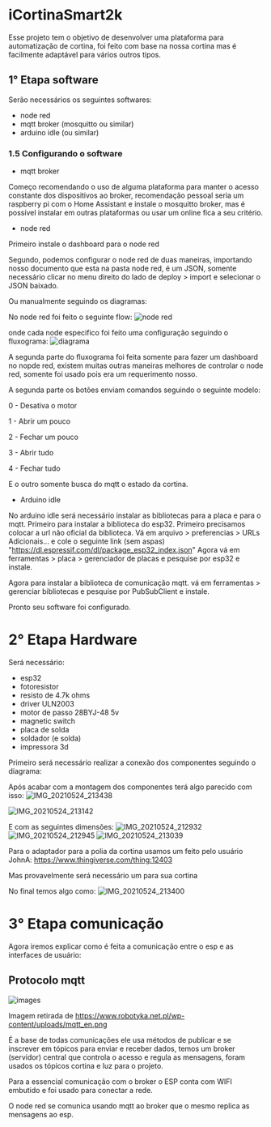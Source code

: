 # iCortinaSmart2k


Esse projeto tem o objetivo de desenvolver uma plataforma para automatização de cortina, foi feito com base na nossa cortina mas é facilmente adaptável para vários outros tipos.

## 1° Etapa software
Serão necessários os seguintes softwares:
- node red
- mqtt broker (mosquitto ou similar)
- arduino idle (ou similar)


### 1.5 Configurando o software
- mqtt broker

Começo recomendando o uso de alguma plataforma para manter o acesso constante dos dispositivos ao broker, recomendação pessoal seria um raspberry pi com o Home Assistant e instale o mosquitto broker, mas é possível instalar em outras plataformas ou usar um online fica a seu critério.

- node red

Primeiro instale o dashboard para o node red

Segundo, podemos configurar o node red de duas maneiras, importando nosso documento que esta na pasta node red, é um JSON, somente necessário clicar no menu direito do lado de deploy > import e selecionar o JSON baixado.


Ou manualmente seguindo os diagramas:

No node red foi feito o seguinte flow:
![node red](https://user-images.githubusercontent.com/61274560/119423046-c476a600-bcd8-11eb-8867-ca245ae8ed00.PNG)

onde cada node especifico foi feito uma configuração seguindo o fluxograma:
![diagrama](https://user-images.githubusercontent.com/61274560/119423327-6ac2ab80-bcd9-11eb-863d-262b8f074775.PNG)

A segunda parte do fluxograma foi feita somente para fazer um dashboard no nopde red, existem muitas outras maneiras melhores de controlar o node red, somente foi usado pois era um requerimento nosso.

A segunda parte os botões enviam comandos seguindo o seguinte modelo:

0 - Desativa o motor

1 - Abrir um pouco

2 - Fechar um pouco

3 - Abrir tudo

4 - Fechar tudo

E o outro somente busca do mqtt o estado da cortina.

- Arduino idle

No arduino idle será necessário instalar as bibliotecas para a placa e para o mqtt.
Primeiro para instalar a biblioteca do esp32.
Primeiro precisamos colocar a url não oficial da biblioteca.
Vá em arquivo > preferencias > URLs Adicionais...  e cole o seguinte link (sem aspas) "https://dl.espressif.com/dl/package_esp32_index.json"
Agora vá em ferramentas > placa > gerenciador de placas e pesquise por esp32 e instale.

Agora para instalar a biblioteca de comunicação mqtt.
vá em ferramentas > gerenciar bibliotecas e pesquise por PubSubClient e instale.

Pronto seu software foi configurado.

# 2° Etapa Hardware
Será necessário:
- esp32
- fotoresistor
- resisto de 4.7k ohms
- driver ULN2003
- motor de passo 28BYJ-48 5v
- magnetic switch
- placa de solda
- soldador (e solda)
- impressora 3d

Primeiro será necessário realizar a conexão dos componentes seguindo o diagrama:



Após acabar com a montagem dos componentes terá algo parecido com isso:
![IMG_20210524_213438](https://user-images.githubusercontent.com/61274560/119425642-2980ca80-bcde-11eb-89c7-70bbdd4f5483.jpg)

![IMG_20210524_213142](https://user-images.githubusercontent.com/61274560/119425733-474e2f80-bcde-11eb-8b05-ea9527b09df8.jpg)

E com as seguintes dimensões:
![IMG_20210524_212932](https://user-images.githubusercontent.com/61274560/119425757-53d28800-bcde-11eb-93f3-828417276b06.jpg)
![IMG_20210524_212945](https://user-images.githubusercontent.com/61274560/119425766-59c86900-bcde-11eb-9a46-979e519c946a.jpg)
![IMG_20210524_213039](https://user-images.githubusercontent.com/61274560/119425774-5fbe4a00-bcde-11eb-88b8-2ebb14a1ab95.jpg)

Para o adaptador para a polia da cortina usamos um feito pelo usuário JohnA: https://www.thingiverse.com/thing:12403

Mas provavelmente será necessário um para sua cortina

No final temos algo como:
![IMG_20210524_213400](https://user-images.githubusercontent.com/61274560/119426105-07d41300-bcdf-11eb-9a8e-78523cae3d4f.jpg)

# 3° Etapa comunicação

Agora iremos explicar como é feita a comunicação entre o esp e as interfaces de usuário:
## Protocolo mqtt
![images](https://user-images.githubusercontent.com/61274560/119426381-7f09a700-bcdf-11eb-94d3-af86a9c6a076.png)

Imagem retirada de <https://www.robotyka.net.pl/wp-content/uploads/mqtt_en.png>

É a base de todas comunicações ele usa métodos de publicar e se inscrever em tópicos para enviar e receber dados, temos um broker (servidor) central que controla o acesso e regula as mensagens, foram usados os tópicos cortina e luz para o projeto.

Para a essencial comunicação com o broker o ESP conta com WIFI embutido e foi usado para conectar a rede.

O node red se comunica usando mqtt ao broker que o mesmo replica as mensagens ao esp.
